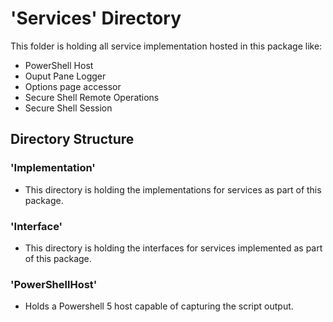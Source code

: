﻿# 'Services' Directory
This folder is holding all service implementation hosted in this package like:
- PowerShell Host
- Ouput Pane Logger
- Options page accessor
- Secure Shell Remote Operations
- Secure Shell Session

## Directory Structure
### 'Implementation'
- This directory is holding the implementations for services as part of this package.

### 'Interface'
- This directory is holding the interfaces for services implemented as part of this package.

### 'PowerShellHost'
- Holds a Powershell 5 host capable of capturing the script output.
